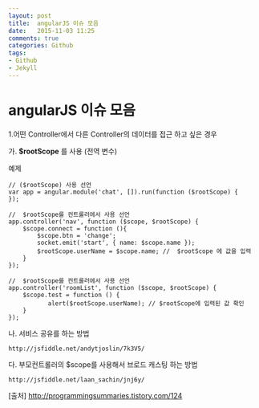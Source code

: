 ```yaml
---
layout: post
title:  angularJS 이슈 모음
date:   2015-11-03 11:25
comments: true
categories: Github
tags: 
- Github 
- Jekyll
---
```



# angularJS 이슈 모음

1.어떤 Controller에서 다른 Controller의 데이터를 접근 하고 싶은 경우 

가. **$rootScope** 를 사용 (전역 변수)
    
예제 
    
    // ($rootScope) 사용 선언 
    var app = angular.module('chat', []).run(function ($rootScope) {
    });
    
    //  $rootScope를 컨트롤러에서 사용 선언 
    app.controller('nav', function ($scope, $rootScope) {
        $scope.connect = function (){
            $scope.btn = 'change';
            socket.emit('start', { name: $scope.name });
            $rootScope.userName = $scope.name; //  $rootScope 에 값을 입력 
        }
    });

    //  $rootScope를 컨트롤러에서 사용 선언 
    app.controller('roomList', function ($scope, $rootScope) {
        $scope.test = function () {
               alert($rootScope.userName); // $rootScope에 입력된 값 확인 
        }
    });

	
나. 서비스 공유를 하는 방법
	
	http://jsfiddle.net/andytjoslin/7k3V5/
	
다. 부모컨트롤러의 $scope를 사용해서 브로드 캐스팅 하는 방법

	http://jsfiddle.net/laan_sachin/jnj6y/	
	
[출처]	 http://programmingsummaries.tistory.com/124
	
	